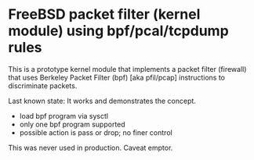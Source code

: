 # FreeBSD packet filter (kernel module) using bpf/pcal/tcpdump rules

This is a prototype kernel module that implements a packet filter
(firewall) that uses Berkeley Packet Filter (bpf) [aka pfil/pcap]
instructions to discriminate packets.

Last known state: It works and demonstrates the concept.

- load bpf program via sysctl
- only one bpf program supported
- possible action is pass or drop; no finer control

This was never used in production. Caveat emptor.
